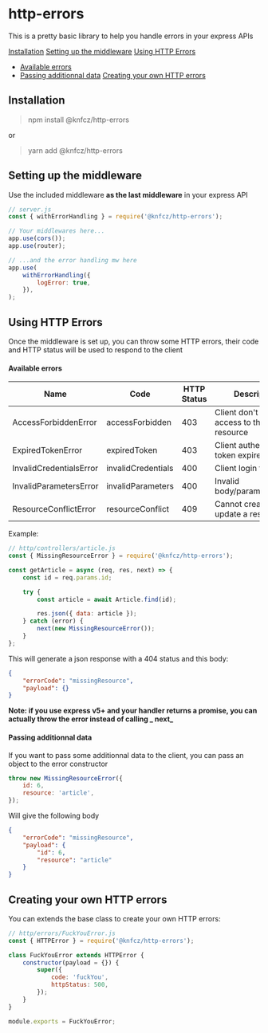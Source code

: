 # http-errors

This is a pretty basic library to help you handle errors in your express APIs

[Installation](#installation)
[Setting up the middleware](#setting-up-the-middleware)
[Using HTTP Errors](#using-http-errors)
-   [Available errors](#available-errors)
-   [Passing additionnal data](#passing-additionnal-data)
    [Creating your own HTTP errors](#creating-your-own-http-errors)


## Installation

> npm install @knfcz/http-errors

or

> yarn add @knfcz/http-errors

## Setting up the middleware

Use the included middleware **as the last middleware** in your express API

```js
// server.js
const { withErrorHandling } = require('@knfcz/http-errors');

// Your middlewares here...
app.use(cors());
app.use(router);

// ...and the error handling mw here
app.use(
    withErrorHandling({
        logError: true,
    }),
);
```

## Using HTTP Errors

Once the middleware is set up, you can throw some HTTP errors, their code and HTTP status will be used to respond to the
client

#### Available errors

| Name                    | Code               | HTTP Status | Description                               |
| ----------------------- | ------------------ | ----------- | ----------------------------------------- |
| AccessForbiddenError    | accessForbidden    | 403         | Client don't have access to this resource |
| ExpiredTokenError       | expiredToken       | 403         | Client authentication token expired       |
| InvalidCredentialsError | invalidCredentials | 400         | Client login failed                       |
| InvalidParametersError  | invalidParameters  | 400         | Invalid body/params/headers               |
| ResourceConflictError   | resourceConflict   | 409         | Cannot create or update a resource        |

Example:

```js
// http/controllers/article.js
const { MissingResourceError } = require('@knfcz/http-errors');

const getArticle = async (req, res, next) => {
    const id = req.params.id;

    try {
        const article = await Article.find(id);

        res.json({ data: article });
    } catch (error) {
        next(new MissingResourceError());
    }
};
```

This will generate a json response with a 404 status and this body:

```json
{
    "errorCode": "missingResource",
    "payload": {}
}
```

**Note: if you use express v5+ and your handler returns a promise, you can actually throw the error instead of calling _
next_**

#### Passing additionnal data

If you want to pass some additionnal data to the client, you can pass an object to the error constructor

```js
throw new MissingResourceError({
    id: 6,
    resource: 'article',
});
```

Will give the following body

```json
{
    "errorCode": "missingResource",
    "payload": {
        "id": 6,
        "resource": "article"
    }
}
```

## Creating your own HTTP errors

You can extends the base class to create your own HTTP errors:

```js
// http/errors/FuckYouError.js
const { HTTPError } = require('@knfcz/http-errors');

class FuckYouError extends HTTPError {
    constructor(payload = {}) {
        super({
            code: 'fuckYou',
            httpStatus: 500,
        });
    }
}

module.exports = FuckYouError;
```
